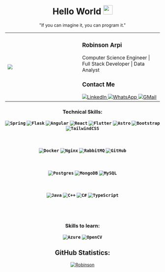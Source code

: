 <h1 align="center">Hello World 
  <img src="https://raw.githubusercontent.com/iampavangandhi/iampavangandhi/master/gifs/Hi.gif" 
       width="30px">
</h1>

<!-- Quote -->
<p align="center">"If you can imagine it, you can program it."</p>

<!-- Contact and GIF side by side -->
<table align="center">
  <tr>
    <td width="300px">
      <img src="https://user-images.githubusercontent.com/128093285/266722309-901daa36-a94c-4269-a195-88604c4454d0.gif" />
    </td>
    <td width="300px">
      <h3>Robinson Arpi</h3>
      <p>Computer Science Engineer | Full Stack Developer | Data Analyst</p>
      <h3>Contact Me</h3>
      <a href="https://www.linkedin.com/in/robinson-arpi-ayala-b258821b0">
        <img src="https://img.shields.io/badge/linkedin-%230077B5.svg?style=for-the-badge&logo=linkedin&logoColor=white" alt="LinkedIn" />
      </a>
      <a href="https://wa.me/593998320642" target="_blank">
        <img src="https://img.shields.io/badge/WhatsApp-25D366?style=for-the-badge&logo=whatsapp&logoColor=white" alt="WhatsApp" />
      </a>
      <a href="mailto:robinson.arpi@gmail.com">
        <img src="https://img.shields.io/badge/Gmail-D14836?style=for-the-badge&logo=gmail&logoColor=white" alt="GMail" />
      </a>
  </tr>
</table>



<!-- Technical Skills -->
<p><H3 align="center"><strong> Technical Skills: </strong></p>
  
<!-- Frameworks -->
<code>![Spring](https://img.shields.io/badge/spring-%236DB33F.svg?style=for-the-badge&logo=spring&logoColor=white)</code>
<code>![Flask](https://img.shields.io/badge/flask-%23000.svg?style=for-the-badge&logo=flask&logoColor=white)</code>
<code>![Angular](https://img.shields.io/badge/angular-%23DD0031.svg?style=for-the-badge&logo=angular&logoColor=white)</code>
<code>![React](https://img.shields.io/badge/react-%2320232a.svg?style=for-the-badge&logo=react&logoColor=%2361DAFB)</code>
<code>![Flutter](https://img.shields.io/badge/Flutter-%2302569B.svg?style=for-the-badge&logo=Flutter&logoColor=white)</code>
<code>![Astro](https://img.shields.io/badge/astro-%232C2052.svg?style=for-the-badge&logo=astro&logoColor=white)</code>
<code>![Bootstrap](https://img.shields.io/badge/bootstrap-%238511FA.svg?style=for-the-badge&logo=bootstrap&logoColor=white)</code>
<code>![TailwindCSS](https://img.shields.io/badge/tailwindcss-%2338B2AC.svg?style=for-the-badge&logo=tailwind-css&logoColor=white)</code>

<br>

<!-- DevOps / Infrastructure -->
<code>![Docker](https://img.shields.io/badge/docker-%230db7ed.svg?style=for-the-badge&logo=docker&logoColor=white)</code>
<code>![Nginx](https://img.shields.io/badge/nginx-%23009639.svg?style=for-the-badge&logo=nginx&logoColor=white)</code>
<code>![RabbitMQ](https://img.shields.io/badge/Rabbitmq-FF6600?style=for-the-badge&logo=rabbitmq&logoColor=white)</code>
<code>![GitHub](https://img.shields.io/badge/github-%23121011.svg?style=for-the-badge&logo=github&logoColor=white)</code>

<br>

<!-- Databases -->
<code>![Postgres](https://img.shields.io/badge/postgres-%23316192.svg?style=for-the-badge&logo=postgresql&logoColor=white)</code>
<code>![MongoDB](https://img.shields.io/badge/MongoDB-%234ea94b.svg?style=for-the-badge&logo=mongodb&logoColor=white)</code>
<code>![MySQL](https://img.shields.io/badge/mysql-4479A1.svg?style=for-the-badge&logo=mysql&logoColor=white)</code>

<br>

<!-- Programming Languages -->
<code>![Java](https://img.shields.io/badge/java-%23ED8B00.svg?style=for-the-badge&logo=openjdk&logoColor=white)</code>
<code>![C++](https://img.shields.io/badge/c++-%2300599C.svg?style=for-the-badge&logo=c%2B%2B&logoColor=white)</code>
<code>![C#](https://img.shields.io/badge/c%23-%23239120.svg?style=for-the-badge&logo=csharp&logoColor=white)</code>
<code>![TypeScript](https://img.shields.io/badge/typescript-%23007ACC.svg?style=for-the-badge&logo=typescript&logoColor=white)</code>

<br>

<!-- Miscellaneous -->

  <!-- Skills to learn -->
  <br>

</p>

<p><H3 align="center"><strong> Skills to learn:  </strong></p>

 <code>![Azure](https://img.shields.io/badge/azure-%230072C6.svg?style=for-the-badge&logo=microsoftazure&logoColor=white)</code>
  <code>![OpenCV](https://img.shields.io/badge/opencv-%23white.svg?style=for-the-badge&logo=opencv&logoColor=white)</code> 
  </p>
<!-- GitHub Stats -->
<H2 align="center"><strong>GitHub Statistics:  </strong></H2>
    <p align="center">
      <div align="center">
    </p>
    
<a href="https://github.com/robinson-arpi?tab=repositories">
  <img align="center" 
       src="https://github-readme-stats.vercel.app/api/top-langs/?username=robinson-arpi&layout=compact&show_icons=true&title_color=81a1c0&icon_color=79ff97&text_color=d5dbe6&bg_color=2e3440" \
       alt='Robinson's favorite languages" />
</a>

